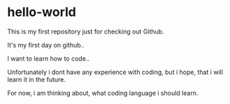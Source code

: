 # hello-world
This is my first repository just for checking out Github. 

It's my first day on github.. 

I want to learn how to code.. 

Unfortunately i dont have any experience with coding, but i hope, that i will learn it in the future. 

For now, i am thinking about, what coding language i should learn. 

